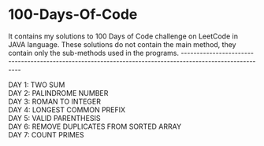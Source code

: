 # 100-Days-Of-Code
<div>
It contains my solutions to 100 Days of Code challenge on LeetCode in JAVA language.
These solutions do not contain the main method, they contain only the sub-methods used in the programs.
---------------------------------------------------------------------------------------------------------
</div>
<p>
DAY 1: TWO SUM
<br> 
DAY 2: PALINDROME NUMBER
<br>
DAY 3: ROMAN TO INTEGER
<br>
DAY 4: LONGEST COMMON PREFIX
<br>
DAY 5: VALID PARENTHESIS
<br>
DAY 6: REMOVE DUPLICATES FROM SORTED ARRAY
<br>
DAY 7: COUNT PRIMES
<br>
</p>